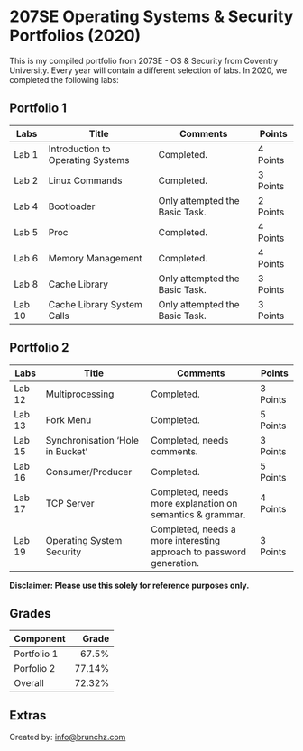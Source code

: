 # 207SE Operating Systems & Security Portfolios (2020)

This is my compiled portfolio from 207SE - OS & Security from Coventry University.
Every year will contain a different selection of labs. In 2020, we completed the following labs:

## Portfolio 1

| **Labs**    | **Title**                         | **Comments**                   |**Points**|
|-------------|-----------------------------------|--------------------------------|--------|
| Lab 1       | Introduction to Operating Systems | Completed.                     |4 Points|
| Lab 2       | Linux Commands                    | Completed.                     |3 Points|
| Lab 4       | Bootloader                        | Only attempted the Basic Task. |2 Points|
| Lab 5       | Proc                              | Completed.                     |4 Points|
| Lab 6       | Memory Management                 | Completed.                     |4 Points|
| Lab 8       | Cache Library                     | Only attempted the Basic Task. |3 Points|
| Lab 10      | Cache Library System Calls        | Only attempted the Basic Task. |3 Points|


## Portfolio 2

| **Labs**    | **Title**                        | **Comments**                                              |**Points**|
|-------------|----------------------------------|-----------------------------------------------------------|--------|
| Lab 12      | Multiprocessing                  | Completed.                                                |3 Points|
| Lab 13      | Fork Menu                        | Completed.                                                |5 Points|
| Lab 15      | Synchronisation ‘Hole in Bucket’ | Completed, needs comments.                                |3 Points|
| Lab 16      | Consumer/Producer                | Completed.                                                |5 Points|
| Lab 17      | TCP Server                       | Completed, needs more explanation on semantics & grammar. |4 Points|
| Lab 19      | Operating System Security        | Completed, needs a more interesting approach to password generation.|3 Points|

**Disclaimer: Please use this solely for reference purposes only.**

## Grades

| Component        | Grade  | 
| ------------- |-------------:| 
| Portfolio 1      | 67.5% | 
| Porfolio 2     | 77.14%  |  
| Overall    | 72.32%  |  


## Extras
Created by: [info@brunchz.com](mailto:info@brunchz.com)